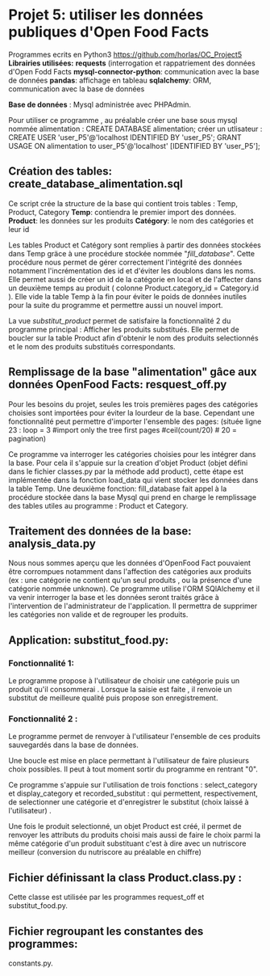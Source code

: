 # Projet 5: utiliser les données publiques d'Open Food Facts
Programmes ecrits en Python3
https://github.com/horlas/OC_Project5
**Librairies utilisées:**
 **requests** (interrogation et rappatriement des données d'Open Fodd Facts
**mysql-connector-python**: communication avec la base de données
**pandas**: affichage en tableau
**sqlalchemy**: ORM, communication avec la base de données

**Base de données** : Mysql administrée avec PHPAdmin.

Pour utiliser ce programme , au préalable créer une base sous mysql nommée alimentation : CREATE DATABASE alimentation;
créer un utlisateur : CREATE USER 'user_P5'@'localhost IDENTIFIED  BY 'user_P5';
GRANT USAGE ON alimentation to 
user_P5'@'localhost' [IDENTIFIED BY 'user_P5'];

## Création des tables: create_database_alimentation.sql 
Ce script crée la structure de la base qui contient trois tables : 
Temp, Product, Category
**Temp**: contiendra le premier import des données.
**Product**: les données sur les produits
**Catégory**: le nom des catégories et leur id

Les tables Product et Catégory sont remplies à partir des données stockées dans Temp gräce à une procédure stockée nommée "*fill_database*".
Cette procédure nous permet de gérer correctement l'intégrité des données notamment l'incrémentation des id et d'éviter les doublons dans les noms.
Elle permet aussi de créer un id de la catégorie en local et de l'affecter dans un deuxième temps au produit ( colonne Product.category_id = Category.id ). 
Elle vide la table Temp à la fin pour éviter le poids de données inutiles pour la suite du programme et permettre aussi un nouvel import.

La  vue *substitut_product* permet de satisfaire la fonctionnalité 2 du programme principal : Afficher les produits substitués. Elle permet de boucler sur la table Product afin d'obtenir le nom des produits selectionnés et le nom des produits substitués correspondants.

## Remplissage de la base "alimentation" gâce aux données OpenFood Facts: resquest_off.py 
Pour les besoins du projet,  seules les trois premières pages des catégories choisies sont importées pour éviter la lourdeur de la base.
Cependant une fonctionnalité peut permettre d'importer l'ensemble des pages:
(située ligne 23 :   loop = 3    #import only the tree first pages       #ceil(count/20) # 20 = pagination)

Ce programme va interroger les catégories choisies pour les intégrer dans la base.
Pour cela il s'appuie sur la creation d'objet Product (objet défini dans le fichier classes.py par la méthode add product), cette étape est implémentée dans la fonction load_data qui vient stocker les données dans la table Temp.
Une deuxième fonction: fill_database fait appel à la procédure stockée dans la base Mysql qui prend en charge le remplissage des tables utiles au programme : Product et Category.

## Traitement des données de la base: analysis_data.py
 Nous nous sommes aperçu que les données d'OpenFood Fact pouvaient être corrompues notamment dans l'affection des catégories aux produits (ex : une catégorie ne contient qu'un seul produits , ou la présence d'une catégorie nommée unknown).
Ce programme utilise l'ORM SQlAlchemy et il va venir interroger la base et  les données seront traités grâce à l'intervention de l'administrateur de l'application. Il permettra de supprimer les catégories non valide et de regrouper les produits.

## Application: substitut_food.py: 
### Fonctionnalité 1:
Le programme propose à l'utilisateur de choisir une catégorie puis un produit qu'il consommerai . Lorsque la saisie est faite , il renvoie un substitut de meilleure qualité puis propose son enregistrement.

### Fonctionnalité 2 :
Le programme permet de renvoyer à l'utilisateur l'ensemble de ces produits sauvegardés dans la base de données.

Une boucle est mise en place permettant à l'utilisateur de faire plusieurs choix possibles. Il peut à tout moment sortir du programme en rentrant "0".

Ce programme s'appuie sur l'utilisation de trois fonctions : select_category et display_category et recorded_substitut : qui permettent, respectivement, de selectionner une catégorie et d'enregistrer le substitut (choix laissé à l'utilisateur) .

Une fois le produit selectionné, un objet Product est créé, il permet de renvoyer les attributs du produits choisi mais aussi de faire le choix parmi la même catégorie d'un produit substituant c'est à dire avec un nutriscore meilleur (conversion du nutriscore au préalable en chiffre) 

## Fichier définissant la class Product.class.py :
Cette classe est utilisée par les programmes request_off et substitut_food.py. 

## Fichier regroupant les constantes des programmes:
constants.py.